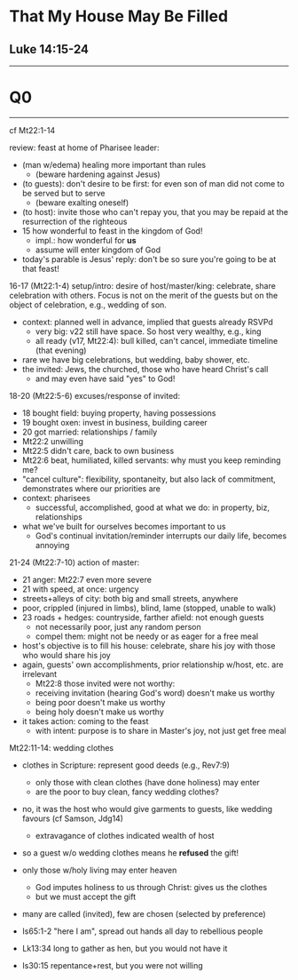 <!-- .slide: <%= bg("unsplash-Jztmx9yqjBw-stars.jpg") %> id="title" -->
# That My House May Be Filled
## Luke 14:15-24

---
<!-- .slide: data-background="white" -->
# Q0

---
<!-- .slide: <%= bg("unsplash-Jztmx9yqjBw-stars.jpg") %> class="empty" -->

>>>
cf Mt22:1-14

review: feast at home of Pharisee leader:
+ (man w/edema) healing more important than rules
  + (beware hardening against Jesus)
+ (to guests): don't desire to be first: for even son of man did not come to be served but to serve
  + (beware exalting oneself)
+ (to host): invite those who can't repay you, that you may be repaid at the resurrection of the righteous
+ 15 how wonderful to feast in the kingdom of God!
  + impl.: how wonderful for **us**
  + assume will enter kingdom of God
+ today's parable is Jesus' reply: don't be so sure you're going to be at that feast!

16-17 (Mt22:1-4) setup/intro: desire of host/master/king: celebrate, share celebration with others. Focus is not on the merit of the guests but on the object of celebration, e.g., wedding of son. 
+ context: planned well in advance, implied that guests already RSVPd
  + very big: v22 still have space. So host very wealthy, e.g., king
  + all ready (v17, Mt22:4): bull killed, can't cancel, immediate timeline (that evening)
+ rare we have big celebrations, but wedding, baby shower, etc.
+ the invited: Jews, the churched, those who have heard Christ's call
  + and may even have said "yes" to God!

18-20 (Mt22:5-6) excuses/response of invited:
+ 18 bought field: buying property, having possessions
+ 19 bought oxen: invest in business, building career
+ 20 got married: relationships / family
+ Mt22:2 unwilling
+ Mt22:5 didn't care, back to own business
+ Mt22:6 beat, humiliated, killed servants: why must you keep reminding me?
+ "cancel culture": flexibility, spontaneity, but also lack of commitment, demonstrates where our priorities are
+ context: pharisees
  + successful, accomplished, good at what we do: in property, biz, relationships
+ what we've built for ourselves becomes important to us
  + God's continual invitation/reminder interrupts our daily life, becomes annoying

21-24 (Mt22:7-10) action of master:
+ 21 anger: Mt22:7 even more severe
+ 21 with speed, at once: urgency
+ streets+alleys of city: both big and small streets, anywhere
+ poor, crippled (injured in limbs), blind, lame (stopped, unable to walk)
+ 23 roads + hedges: countryside, farther afield: not enough guests
  + not necessarily poor, just any random person
  + compel them: might not be needy or as eager for a free meal
+ host's objective is to fill his house: celebrate, share his joy with those who would share his joy
+ again, guests' own accomplishments, prior relationship w/host, etc. are irrelevant
  + Mt22:8 those invited were not worthy:
  + receiving invitation (hearing God's word) doesn't make us worthy
  + being poor doesn't make us worthy
  + being holy doesn't make us worthy
+ it takes action: coming to the feast
  + with intent: purpose is to share in Master's joy, not just get free meal

Mt22:11-14: wedding clothes
+ clothes in Scripture: represent good deeds (e.g., Rev7:9)
  + only those with clean clothes (have done holiness) may enter
  + are the poor to buy clean, fancy wedding clothes?
+ no, it was the host who would give garments to guests, like wedding favours (cf Samson, Jdg14)
  + extravagance of clothes indicated wealth of host
+ so a guest w/o wedding clothes means he **refused** the gift!
+ only those w/holy living may enter heaven
  + God imputes holiness to us through Christ: gives us the clothes
  + but we must accept the gift
+ many are called (invited), few are chosen (selected by preference)

+ Is65:1-2 "here I am", spread out hands all day to rebellious people
+ Lk13:34 long to gather as hen, but you would not have it
+ Is30:15 repentance+rest, but you were not willing

